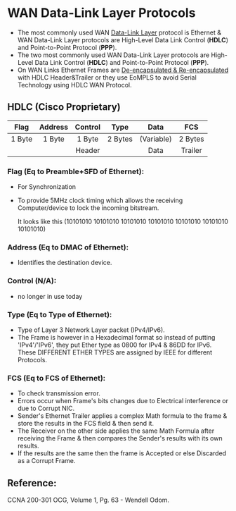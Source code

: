 # WAN Data-Link Layer Protocols

* The most commonly used WAN [Data-Link Layer](https://app.gitbook.com/@mudassirs46/s/network-fundamentals/~/drafts/-MRZ8l67L5MHnaQIEh9W/data-link-layer) protocol is Ethernet & WAN Data-Link Layer protocols are High-Level Data Link Control \(**HDLC**\) and Point-to-Point Protocol \(**PPP**\). 
* The two most commonly used WAN Data-Link Layer protocols are High-Level Data Link Control \(**HDLC**\) and Point-to-Point Protocol \(**PPP**\).
* On WAN Links Ethernet Frames are [De-encapsulated & Re-encapsulated](https://app.gitbook.com/@mudassirs46/s/network-fundamentals/~/drafts/-MRZ8l67L5MHnaQIEh9W/hdlc-encapsulating-and-re-encapsulating) with HDLC Header&Trailer or they use EoMPLS to avoid Serial Technology using HDLC WAN Protocol.

## HDLC \(Cisco Proprietary\)

| Flag | Address | Control | Type | Data | FCS |
| :---: | :---: | :---: | :---: | :---: | :---: |
| 1 Byte | 1 Byte | 1 Byte | 2 Bytes | \(Variable\) | 2 Bytes |
|  |  | Header |  | Data | Trailer |

### Flag \(Eq to Preamble+SFD of Ethernet\):

* For Synchronization
* To provide 5MHz clock timing which allows the receiving Computer/device to lock the incoming bitstream.

  It looks like this \(10101010 10101010 10101010 10101010 10101010 10101010 10101010\)

### Address \(Eq to DMAC of Ethernet\):

* Identifies the destination device.

### Control \(N/A\):

* no longer in use today

### Type \(Eq to Type of Ethernet\):

* Type of Layer 3 Network Layer packet \(IPv4/IPv6\).
* The Frame is however in a Hexadecimal format so instead of putting 'IPv4'/'IPv6', they put Ether type as 0800 for IPv4 & 86DD for IPv6. These DIFFERENT ETHER TYPES are assigned by IEEE for different Protocols.

### FCS \(Eq to FCS of Ethernet\):

* To check transmission error.
* Errors occur when Frame's bits changes due to Electrical interference or due to Corrupt NIC.
* Sender's Ethernet Trailer applies a complex Math formula to the frame & store the results in the FCS field & then send it.
* The Receiver on the other side applies the same Math Formula after receiving the Frame & then compares the Sender's results with its own results.
* If the results are the same then the frame is Accepted or else Discarded as a Corrupt Frame.

## Reference:

CCNA 200-301 OCG, Volume 1, Pg. 63 - Wendell Odom.

